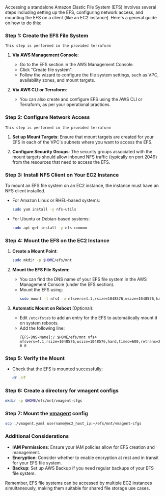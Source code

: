 Accessing a standalone Amazon Elastic File System (EFS) involves several steps including setting up the EFS, configuring
network access, and mounting the EFS on a client (like an EC2 instance). Here's a general guide on how to do this:

### Step 1: Create the EFS File System

```text
This step is performed in the provided terraform
```

1. **Via AWS Management Console**:
    - Go to the EFS section in the AWS Management Console.
    - Click "Create file system".
    - Follow the wizard to configure the file system settings, such as VPC, availability zones, and mount targets.

2. **Via AWS CLI or Terraform**:
    - You can also create and configure EFS using the AWS CLI or Terraform, as per your operational practices.

### Step 2: Configure Network Access

```text
This step is performed in the provided terraform
```

1. **Set up Mount Targets**: Ensure that mount targets are created for your EFS in each of the VPC's subnets where you
   want to access the EFS.

2. **Configure Security Groups**: The security groups associated with the mount targets should allow inbound NFS
   traffic (typically on port 2049) from the resources that need to access the EFS.

### Step 3: Install NFS Client on Your EC2 Instance

To mount an EFS file system on an EC2 instance, the instance must have an NFS client installed.

- For Amazon Linux or RHEL-based systems:
  ```bash
  sudo yum install -y nfs-utils
  ```

- For Ubuntu or Debian-based systems:
  ```bash
  sudo apt-get install -y nfs-common
  ```

### Step 4: Mount the EFS on the EC2 Instance

1. **Create a Mount Point**:
   ```bash
   sudo mkdir -p $HOME/efs/mnt
   ```

2. **Mount the EFS File System**:
    - You can find the DNS name of your EFS file system in the AWS Management Console (under the EFS section).
    - Mount the EFS using:
      ```bash
      sudo mount -t nfs4 -o nfsvers=4.1,rsize=1048576,wsize=1048576,hard,timeo=600,retrans=2 {EFS-DNS-Name}:/ $HOME/efs/mnt
      ```

3. **Automatic Mount on Reboot** (Optional):
    - Edit `/etc/fstab` to add an entry for the EFS to automatically mount it on system reboots.
    - Add the following line:
      ```
      {EFS-DNS-Name}:/ $HOME/efs/mnt nfs4 nfsvers=4.1,rsize=1048576,wsize=1048576,hard,timeo=600,retrans=2 0 0
      ```

### Step 5: Verify the Mount

- Check that the EFS is mounted successfully:
  ```bash
  df -hT
  ```

### Step 6: Create a directory for vmagent configs

  ```bash
  mkdir -p $HOME/efs/mnt/vmagent-cfgs
  ```

### Step 7: Mount the [vmagent](vmagent.yaml) config

  ```bash
  scp ./vmagent.yaml username@ec2_host_ip:~/efs/mnt/vmagent-cfgs
  ```

### Additional Considerations

- **IAM Permissions**: Ensure your IAM policies allow for EFS creation and management.
- **Encryption**: Consider whether to enable encryption at rest and in transit for your EFS file system.
- **Backup**: Set up AWS Backup if you need regular backups of your EFS file system.

Remember, EFS file systems can be accessed by multiple EC2 instances simultaneously, making them suitable for shared
file storage use cases.
